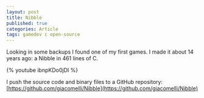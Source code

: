 ```yaml
---
layout: post
title: Nibble
published: true
categories: Article
tags: gamedev c open-source
---
```


Looking in some backups I found one of my first games. I made it about 14 years ago: a Nibble in 461 lines of C.

{% youtube ibnpKDo0jDI %}

I push the source code and binary files to a GitHub repository: [https://github.com/giacomelli/Nibble](https://github.com/giacomelli/Nibble)
